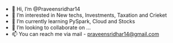 - 👋 Hi, I’m @Praveensridhar14
- 👀 I’m interested in New techs, Investments, Taxation and Crieket
- 🌱 I’m currently learning PySpark, Cloud and Stocks
- 💞️ I’m looking to collaborate on ...
- 📫 You can reach me via mail - praveensridhar14@gmail.com

<!---
Praveensridhar14/Praveensridhar14 is a ✨ special ✨ repository because its `README.md` (this file) appears on your GitHub profile.
You can click the Preview link to take a look at your changes.
--->
